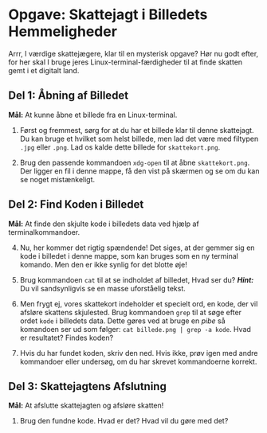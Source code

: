 # Opgave: Skattejagt i Billedets Hemmeligheder

Arrr, I værdige skattejægere, klar til en mysterisk opgave? Hør nu godt efter, for her skal I bruge jeres Linux-terminal-færdigheder til at finde skatten gemt i et digitalt land.

## Del 1: Åbning af Billedet

**Mål:** At kunne åbne et billede fra en Linux-terminal.

1. Først og fremmest, sørg for at du har et billede klar til denne skattejagt. Du kan bruge et hvilket som helst billede, men lad det være med filtypen ```.jpg``` eller ```.png```. Lad os kalde dette billede for ```skattekort.png```.

2. Brug den passende kommandoen ```xdg-open``` til at åbne ```skattekort.png```. Der ligger en fil i denne mappe, få den vist på skærmen og se om du kan se noget mistænkeligt.

## Del 2: Find Koden i Billedet

**Mål:** At finde den skjulte kode i billedets data ved hjælp af terminalkommandoer.

4. Nu, her kommer det rigtig spændende! Det siges, at der gemmer sig en kode i billedet i denne mappe, som kan bruges som en ny terminal komando. Men den er ikke synlig for det blotte øje!

5. Brug kommandoen `cat` til at se indholdet af billedet, Hvad ser du? ***Hint:*** Du vil sandsynligvis se en masse uforståelig tekst.

6. Men frygt ej, vores skattekort indeholder et specielt ord, en kode, der vil afsløre skattens skjulested. Brug kommandoen `grep` til at søge efter ordet ```kode``` i billedets data. Dette gøres ved at bruge en *pibe* så komandoen ser ud som følger: ```cat billede.png | grep -a kode```. Hvad er resultatet? Findes koden?

7. Hvis du har fundet koden, skriv den ned. Hvis ikke, prøv igen med andre kommandoer eller undersøg, om du har skrevet kommandoerne korrekt.

## Del 3: Skattejagtens Afslutning

**Mål:** At afslutte skattejagten og afsløre skatten!

1. Brug den fundne kode. Hvad er det? Hvad vil du gøre med det?


